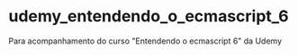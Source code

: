 # udemy_entendendo_o_ecmascript_6
Para acompanhamento do curso "Entendendo o ecmascript 6" da Udemy
